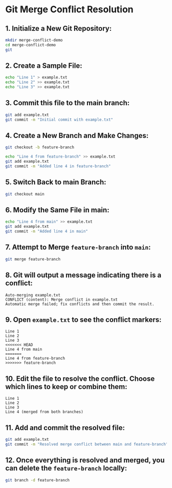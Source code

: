 
# Git Merge Conflict Resolution

## 1. Initialize a New Git Repository:

```bash
mkdir merge-conflict-demo
cd merge-conflict-demo
git 
```

## 2. Create a Sample File:

```bash
echo "Line 1" > example.txt
echo "Line 2" >> example.txt
echo "Line 3" >> example.txt
```

## 3. Commit this file to the main branch:

```bash
git add example.txt
git commit -m "Initial commit with example.txt"
```

## 4. Create a New Branch and Make Changes:

```bash
git checkout -b feature-branch

echo "Line 4 from feature-branch" >> example.txt
git add example.txt
git commit -m "Added line 4 in feature-branch"
```

## 5. Switch Back to main Branch:

```bash
git checkout main
```

## 6. Modify the Same File in main:

```bash
echo "Line 4 from main" >> example.txt
git add example.txt
git commit -m "Added line 4 in main"
```

## 7. Attempt to Merge `feature-branch` into `main`:

```bash
git merge feature-branch
```

## 8. Git will output a message indicating there is a conflict:

```plaintext
Auto-merging example.txt
CONFLICT (content): Merge conflict in example.txt
Automatic merge failed; fix conflicts and then commit the result.
```

## 9. Open `example.txt` to see the conflict markers:

```plaintext
Line 1
Line 2
Line 3
<<<<<<< HEAD
Line 4 from main
=======
Line 4 from feature-branch
>>>>>>> feature-branch
```

## 10. Edit the file to resolve the conflict. Choose which lines to keep or combine them:

```plaintext
Line 1
Line 2
Line 3
Line 4 (merged from both branches)
```

## 11. Add and commit the resolved file:

```bash
git add example.txt
git commit -m "Resolved merge conflict between main and feature-branch"
```

## 12. Once everything is resolved and merged, you can delete the `feature-branch` locally:

```bash
git branch -d feature-branch
```
```

